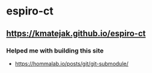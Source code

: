 # espiro-ct
## https://kmatejak.github.io/espiro-ct 

### Helped me with building this site  
  
- https://hommalab.io/posts/git/git-submodule/  
  